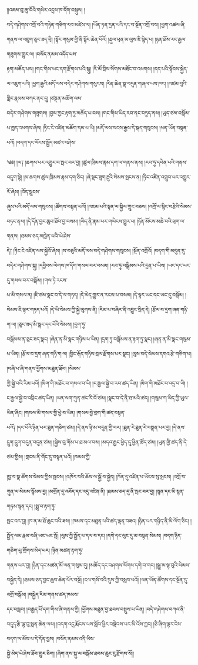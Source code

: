 ﻿  
།།འཇམ་བུ་ཆུ་བོའི་གསེར་འདྲས་ཁ་དོག་བསྐུས། །  
བདེ་གཤེགས་འགྲོ་བའི་གཉེན་གཅིག་རབ་མཛེས་ལ། །ཡོན་ཏན་དྲན་པའི་དང་བ་སྔོན་འགྲོ་བས། །ཕྱག་འཚལ་ཞི་གནས་ལ་འཇུག་ཅུང་ཟད་བྲི། །སྟོང་གསུམ་གྱི་ནི་སྟོང་ཆེན་པོའོ། །རྡུལ་ཕྲན་མ་ལུས་ཇི་སྙེད་པ། །ཉན་ཐོས་རང་རྒྱལ་གཟུགས་གྱུར་ལ། །བསོད་ནམས་འདོད་པས་  
རྟག་མཆོད་པས། །གང་གིས་ཡང་དག་རྫོགས་པའི་སྐུ། །རི་མོ་བྲིས་སོགས་མཐོང་བ་འཕགས། །དད་པའི་སྟོབས་སྐྱེད་ལ་འཇུག་པའི། །ཕྱག་རྒྱའི་མདོ་ལས་བདེར་གཤེགས་གསུངས། །རིན་ཆེན་སྣ་བདུན་གཞལ་ཡས་ཁང། །འཛམ་བུའི་གླིང་རྣམས་བཀང་ནང་དུ། །ཙནྡན་མཆོག་ལས་  
བདེར་གཤེགས་གཟུགས། །བྱས་ཀྱང་རྟག་ཏུ་མཆོད་པ་བས། །གང་གིས་ཡིད་རབ་ནང་བཏུད་ནས། །ཡུད་ཙམ་བསྒོམ་པ་ཁྱད་འཕགས་ཞེས། །ཏིང་ངེ་འཛིན་མཆོག་དམ་པ་ཡི། །མདོ་ལས་སངས་རྒྱས་དེ་སྐད་གསུངས། །ཕན་ཡོན་བསྟན་པའོ། །བདག་དང་ལོངས་སྤྱོད་མཛའ་བཤེས་  
  
༄༅། །ལ༑ །ཆགས་པར་འགྱུར་བ་སྤང་བར་བྱ། །ཚུལ་ཁྲིམས་རྣམ་དག་ལ་གནས་ནས། །རབ་ཏུ་དབེན་པའི་གནས་འདུག་སྟེ། །མ་ཆགས་ཚུལ་ཁྲིམས་རྣམ་དག་ཅིང། །ཞེ་སྡང་ཟུག་རྔུའི་སེམས་སྤངས་ན། །ཏིང་འཛིན་འགྲུབ་པར་འགྱུར་རོ་ཞེས། །འོད་སྲུངས་  
ཞུས་པའི་མདོ་ལས་གསུངས། །ཚོགས་བསྟན་པའོ། །འཇམ་པའི་སྟན་ལ་སྐྱིལ་ཀྲུང་བཅས། །འགྲོ་ལ་སྙིང་བརྩེའི་སེམས་བཏང་ནས། །དེ་དོན་བྱང་ཆུབ་ཐོབ་བྱ་བསམ། །ཡིད་ནི་རྣམ་པར་གཡེངས་གྱུར་པ། །ཉོན་མོངས་མཆེ་བའི་ཕྲག་ལ་གནས། །ཐམས་ཅད་མཁྱེན་པའི་ཡེ་ཤེས་  
དེ༑ །ཏིང་ངེ་འཛིན་ལས་སྐྱེའོ་ཞེས། །ས་བཅུའི་མདོ་ལས་བདེ་གཤེགས་གསུངས། །སྔོན་འགྲོའོ། །བདག་གི་མདུན་དུ་བདེར་གཤེགས་སྐུ། །དབྱིབས་ལེགས་ཁ་དོག་གསལ་བར་བསམ། །རབ་ཏུ་བསྒྲིམས་པའི་དྲན་པ་ཡིས། །ཡང་དང་ཡང་དུ་གསལ་བར་བསྒོམ། །གལ་ཏེ་རངས་  
པ་མི་གསལ་ན། །ཇི་ཙམ་སྣང་བ་དེ་ལ་གཏད། །དེ་མེད་གྱུར་ན་རངས་པ་བསམ། །དེ་ལྟར་ཡང་དང་ཡང་དུ་བསྒོམ། །སེམས་ཇི་ལྟར་གཏད་པའོ། །དེ་ཡི་སེམས་ཀྱི་སྐྱེ་ལུགས་ནི། །རིམ་པ་བཞིར་ནི་འབྱུང་སྲིད་དེ། །རྩོལ་བ་དྲག་ཞན་གཉི་ག་ལ། །ཅུང་ཟད་མི་སྣང་དང་པོའི་སེམས། །དྲག་ཏུ་  
བསྒོམས་ན་ཅུང་ཟད་སྣང། །ཞེན་ན་མི་སྣང་གཉིས་པ་ཡིན། །དྲག་ཏུ་བསྒོམས་ན་རྟག་ཏུ་སྣང། །ཞན་ན་མི་སྣང་གསུམ་པ་ཡིན། །རྩོལ་བ་དྲག་ཞན་གཉི་ག་ལ། །བྱིང་རྒོད་གཉིས་བྲལ་རྫོགས་པར་སྣང། །ལུས་བདེ་སེམས་དགའ་རྩེ་གཅིག་པ། །བཞི་པ་ཞི་གནས་ཕྱོགས་མཐུན་ཐོབ། །སེམས་  
ཀྱི་སྐྱེ་བའི་རིམ་པའོ། །མིག་གི་མཐོང་བ་གསལ་བ་ཡི། །ང་རྒྱལ་སྐྱེ་བ་རབ་ཚད་ཡིན། །མིག་གི་མཐོང་བ་འདྲ་བ་ཡི། །ང་རྒྱལ་སྐྱེ་བ་འབྲིང་ཚད་ཡིན། །ཡན་ལག་ཀུན་ཚང་རི་བོ་ཙམ། །སྣང་བ་དེ་ནི་ཐ་མའི་ཚད། །གསུམ་ཀ་ཡིད་ཀྱི་ཡུལ་ཡིན་ཞིང། །གསལ་མི་གསལ་གྱི་ཕྱེ་བ་ཡིན། །གསལ་བྱེ་བྲག་གི་ཚད་བསྟན་  
པའོ༑ །དང་པོའི་ཉིན་པར་ཐུན་གཅིག་ཙམ། །དེ་ནས་ཉི་མ་བདུན་གྱི་བར། །ཐུན་རེ་ཐུན་རེ་བསྣན་པར་བྱ། །དེ་ནས་དྲུག་དྲུག་བདུན་བདུན་ཙམ། །སྐྱེས་བུ་གོམ་པ་ཐ་མལ་བས། །མདའ་རྒྱང་ཕྱེད་དུ་ཕྱིན་ཚོད་ཙམ། །ཡུན་གྱི་ཚད་ནི་དེ་ཙམ་གྱིས། །གྲངས་ནི་གོང་དུ་བསྟན་པའོ། །ཁམས་ཀྱི་  
  
།བྱ་བ་སྣ་ཚོགས་སེམས་ཀྱིས་སྤངས། །འཁོར་བའི་ཆོས་ལ་སྐྱོ་བ་སྐྱེད། །ཁོན་དུ་འཛིན་པ་ཡོངས་སུ་སྤངས། །འགྲོ་བ་ཀུན་ལ་སེམས་སྙོམས་བྱ། །མགྲོན་དུ་འབོད་དང་འདུ་འཛིན་ནི། །ཐམས་ཅད་དུ་ནི་སྤང་བར་བྱ། །སྙན་དང་མི་སྙན་གཏམ་སྙན་དང། །སྨྲ་བ་རྟག་ཏུ་  
སྤང་བར་བྱ། །ཁ་ན་མ་ཐོ་ཆུང་བའི་ཟས། །ཁམས་དང་མཐུན་པའི་ཚད་ལྡན་བཟའ། །ཉིན་པར་གཉིད་ནི་མི་ལོག་ཅིང། །སྤྱོད་ལམ་རྣམ་བཞི་ཡང་ཡང་སྤོ། །ལུས་ཀྱི་སྤྱོད་པ་དལ་བ་དང། །དགེ་དང་ལུང་དུ་མ་བསྟན་སེམས། །བདག་ཉིད་གཅིག་པུ་གྲོགས་མེད་པར། །ཉིན་མཚན་རྟག་ཏུ་  
གནས་པར་བྱ། །ཉིན་དང་མཚན་མོ་ལན་གསུམ་དུ། །མཆོད་དང་བཤགས་སོགས་དགེ་བ་གང། །སྒྱུ་མ་ལྟ་བུའི་སེམས་བསྐྱེད་དེ། །ཐམས་ཅད་བྱང་ཆུབ་ཆེན་པོར་བསྔོ། །ངལ་གསོ་བའི་དུས་ཀྱི་བསླབ་པའོ། །ཕན་ཡོན་ཚོགས་དང་སྔོན་དུ་འགྲོ་བསྒོམ། །བསྐྱེད་རིམ་གནས་ཚད་ཁམས་  
དང་བསླབ། །བརྒྱད་པོ་དག་གིས་ཞི་གནས་ཀྱི། །ཕྱོགས་མཐུན་བྱ་ཐབས་བསྡུས་པ་ཡིན། །བདེ་གཤེགས་བཀའ་ནི་བདུད་རྩི་ལྟ་བུ་སྨན་ཆེན་ལས། །བདག་འདྲ་རྨོངས་པས་སློབ་ཕྱིར་བསྡེབས་པར་མི་འོས་ཀྱང། །ཅི་ཞིག་ལྟར་ངེས་བདག་ལ་མོས་པ་དེ་དོན་བྱས། །བསོད་ནམས་འདི་ཡིས་  
སྐྱེ་མེད་ཡེ་ཤེས་ཐོབ་གྱུར་ཅིག། །ཞིག་ནས་སྐུ་ལ་བསྒོམ་ཐབས་ཆུང་ངུ་རྫོགས་སོ།།  
  
  
